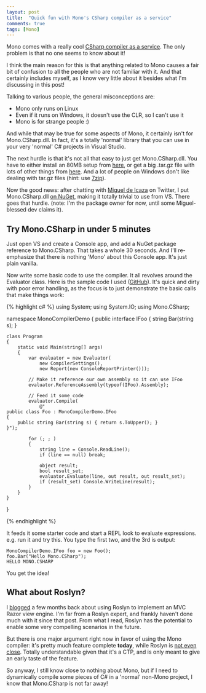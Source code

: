 ```yaml
---
layout: post
title:  "Quick fun with Mono's CSharp compiler as a service"
comments: true
tags: [Mono]
---
```



Mono comes with a really cool [CSharp compiler as a service](http://www.mono-project.com/CSharp_Compiler). The only problem is that no one seems to know about it!

I think the main reason for this is that anything related to Mono causes a fair bit of confusion to all the people who are not familiar with it. And that certainly includes myself, as I know very little about it besides what I'm discussing in this post!

Talking to various people, the general misconceptions are:

- Mono only runs on Linux  
- Even if it runs on Windows, it doesn't use the CLR, so I can't use it  
- Mono is for strange people :)




And while that may be true for some aspects of Mono, it certainly isn't for Mono.CSharp.dll. In fact, it's a totally 'normal' library that you can use in your very 'normal' C# projects in Visual Studio.

The next hurdle is that it's not all that easy to just get Mono.CSharp.dll. You have to either install an 80MB setup from [here](http://www.go-mono.com/mono-downloads/download.html), or get a big .tar.gz file with lots of other things from [here](http://mono.ximian.com/daily/monocharge-latest.tar.gz). And a lot of people on Windows don't like dealing with tar.gz files (hint: use [7zip](http://www.7-zip.org/)).

Now the good news: after chatting with [Miguel de Icaza](https://twitter.com/#!/migueldeicaza) on Twitter, I put Mono.CSharp.dll [on NuGet](https://nuget.org/packages/Mono.CSharp), making it totally trivial to use from VS. There goes that hurdle. (note: I'm the package owner for now, until some Miguel-blessed dev claims it).

## Try Mono.CSharp in under 5 minutes

Just open VS and create a Console app, and add a NuGet package reference to Mono.CSharp. That takes a whole 30 seconds. And I'll re-emphasize that there is nothing 'Mono' about this Console app. It's just plain vanilla.

Now write some basic code to use the compiler. It all revolves around the Evaluator class. Here is the sample code I used ([GitHub](https://github.com/davidebbo/MonoCompilerDemo)). It's quick and dirty with poor error handling, as the focus is to just demonstrate the basic calls that make things work:

{% highlight c# %}
using System;
using System.IO;
using Mono.CSharp;

namespace MonoCompilerDemo
{
    public interface IFoo { string Bar(string s); }

    class Program
    {
        static void Main(string[] args)
        {
            var evaluator = new Evaluator(
                new CompilerSettings(),
                new Report(new ConsoleReportPrinter()));

            // Make it reference our own assembly so it can use IFoo
            evaluator.ReferenceAssembly(typeof(IFoo).Assembly);

            // Feed it some code
            evaluator.Compile(
                @"
    public class Foo : MonoCompilerDemo.IFoo
    {
        public string Bar(string s) { return s.ToUpper(); }
    }");

            for (; ; )
            {
                string line = Console.ReadLine();
                if (line == null) break;

                object result;
                bool result_set;
                evaluator.Evaluate(line, out result, out result_set);
                if (result_set) Console.WriteLine(result);
            }
        }
    }
}

{% endhighlight %}

It feeds it some starter code and start a REPL look to evaluate expressions. e.g. run it and try this. You type the first two, and the 3rd is output:

```
MonoCompilerDemo.IFoo foo = new Foo();
foo.Bar("Hello Mono.CSharp");
HELLO MONO.CSHARP

```

You get the idea!

## What about Roslyn?

I [blogged](http://blog.davidebbo.com/2011/10/using-roslyn-to-implement-mvc-razor.html) a few months back about using Roslyn to implement an MVC Razor view engine. I'm far from a Roslyn expert, and frankly haven't done much with it since that post. From what I read, Roslyn has the potential to enable some very compelling scenarios in the future.

But there is one major argument right now in favor of using the Mono compiler: it's pretty much feature complete **today**, while Roslyn is [not even close](http://social.msdn.microsoft.com/Forums/en-US/roslyn/thread/f5adeaf0-49d0-42dc-861b-0f6ffd731825). Totally understandable given that it's a CTP, and is only meant to give an early taste of the feature.

So anyway, I still know close to nothing about Mono, but if I need to dynamically compile some pieces of C# in a 'normal' non-Mono project, I know that Mono.CSharp is not far away!

